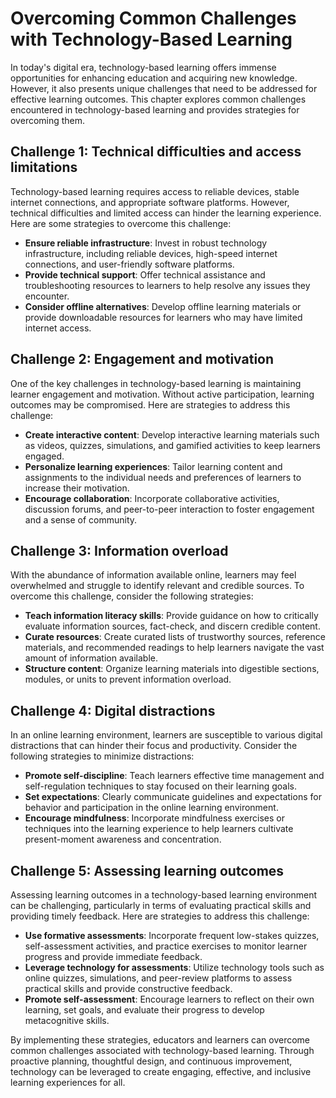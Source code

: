 Overcoming Common Challenges with Technology-Based Learning
====================================================================

In today's digital era, technology-based learning offers immense opportunities for enhancing education and acquiring new knowledge. However, it also presents unique challenges that need to be addressed for effective learning outcomes. This chapter explores common challenges encountered in technology-based learning and provides strategies for overcoming them.

Challenge 1: Technical difficulties and access limitations
----------------------------------------------------------

Technology-based learning requires access to reliable devices, stable internet connections, and appropriate software platforms. However, technical difficulties and limited access can hinder the learning experience. Here are some strategies to overcome this challenge:

* **Ensure reliable infrastructure**: Invest in robust technology infrastructure, including reliable devices, high-speed internet connections, and user-friendly software platforms.
* **Provide technical support**: Offer technical assistance and troubleshooting resources to learners to help resolve any issues they encounter.
* **Consider offline alternatives**: Develop offline learning materials or provide downloadable resources for learners who may have limited internet access.

Challenge 2: Engagement and motivation
--------------------------------------

One of the key challenges in technology-based learning is maintaining learner engagement and motivation. Without active participation, learning outcomes may be compromised. Here are strategies to address this challenge:

* **Create interactive content**: Develop interactive learning materials such as videos, quizzes, simulations, and gamified activities to keep learners engaged.
* **Personalize learning experiences**: Tailor learning content and assignments to the individual needs and preferences of learners to increase their motivation.
* **Encourage collaboration**: Incorporate collaborative activities, discussion forums, and peer-to-peer interaction to foster engagement and a sense of community.

Challenge 3: Information overload
---------------------------------

With the abundance of information available online, learners may feel overwhelmed and struggle to identify relevant and credible sources. To overcome this challenge, consider the following strategies:

* **Teach information literacy skills**: Provide guidance on how to critically evaluate information sources, fact-check, and discern credible content.
* **Curate resources**: Create curated lists of trustworthy sources, reference materials, and recommended readings to help learners navigate the vast amount of information available.
* **Structure content**: Organize learning materials into digestible sections, modules, or units to prevent information overload.

Challenge 4: Digital distractions
---------------------------------

In an online learning environment, learners are susceptible to various digital distractions that can hinder their focus and productivity. Consider the following strategies to minimize distractions:

* **Promote self-discipline**: Teach learners effective time management and self-regulation techniques to stay focused on their learning goals.
* **Set expectations**: Clearly communicate guidelines and expectations for behavior and participation in the online learning environment.
* **Encourage mindfulness**: Incorporate mindfulness exercises or techniques into the learning experience to help learners cultivate present-moment awareness and concentration.

Challenge 5: Assessing learning outcomes
----------------------------------------

Assessing learning outcomes in a technology-based learning environment can be challenging, particularly in terms of evaluating practical skills and providing timely feedback. Here are strategies to address this challenge:

* **Use formative assessments**: Incorporate frequent low-stakes quizzes, self-assessment activities, and practice exercises to monitor learner progress and provide immediate feedback.
* **Leverage technology for assessments**: Utilize technology tools such as online quizzes, simulations, and peer-review platforms to assess practical skills and provide constructive feedback.
* **Promote self-assessment**: Encourage learners to reflect on their own learning, set goals, and evaluate their progress to develop metacognitive skills.

By implementing these strategies, educators and learners can overcome common challenges associated with technology-based learning. Through proactive planning, thoughtful design, and continuous improvement, technology can be leveraged to create engaging, effective, and inclusive learning experiences for all.
